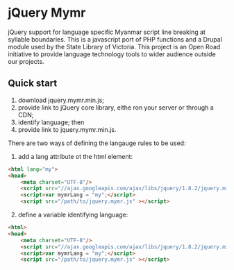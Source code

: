 jQuery Mymr
===========

jQuery support for language specific Myanmar script line breaking at syllable boundaries.
This is a javascript port of PHP functions and a Drupal module used by the State Library of Victoria.
This project is an Open Road initiative to provide language technology tools to wider audience outside our projects.


Quick start
----------

1) download jquery.mymr.min.js;
2) provide link to jQuery core library, eithe ron your server or through a CDN;
3) identify language; then
4) provide link to jquery.mymr.min.js.

There are two ways of defining the langauge rules to be used:

1) add a lang attribute ot the html element:

```html
<html lang="my">
<head>
    <meta charset="UTF-8"/>
    <script src="//ajax.googleapis.com/ajax/libs/jquery/1.8.2/jquery.min.js" ></script>
    <script>var mymrLang = "my";</script>
    <script src="/path/to/jquery.mymr.js" ></script>
```

2) define a variable identifying language:

```html
<html>
<head>
    <meta charset="UTF-8"/>
    <script src="//ajax.googleapis.com/ajax/libs/jquery/1.8.2/jquery.min.js" ></script>
    <script>var mymrLang = "my";</script>
    <script src="/path/to/jquery.mymr.js" ></script>
```








